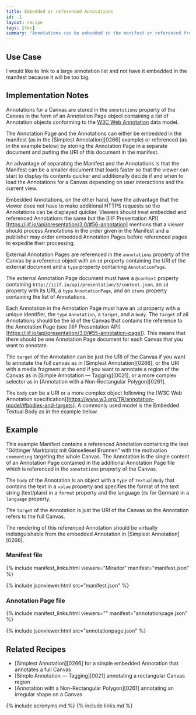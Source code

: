 ```yaml
---
title: Embedded or referenced Annotations
id: -1
layout: recipe
tags: [tbc]
summary: "Annotations can be embedded in the manifest or referenced from external URIs."
---
```


## Use Case

I would like to link to a large annotation list and not have it embedded in the manifest because it will be too big.

## Implementation Notes

Annotations for a Canvas are stored in the `annotations` property of the Canvas in the form of an Annotation Page object containing a list of Annotation objects conforming to the [W3C Web Annotation](https://www.w3.org/TR/annotation-model/) data model.

The Annotation Page and the Annotations can either be embedded in the manifest (as in the [Simplest Annotation][0266] example) or referenced (as in the example below) by storing the Annotation Page in a separate document and putting the URI of this document in the manifest.

An advantage of separating the Manifest and the Annotations is that the Manifest can be a smaller document that loads faster so that the viewer can start to display its contents quicker and additionally decide if and when to load the Annotations for a Canvas depending on user interactions and the current view. 

Embedded Annotations, on the other hand, have the advantage that the viewer does not have to make additional HTTPS requests so the Annotations can be displayed quicker. Viewers should treat embedded and referenced Annotations the same but the [IIIF Presentation API][https://iiif.io/api/presentation/3.0/#56-annotation] mentions that a viewer should process Annotations in the order given in the Manifest and a publisher may order embedded Annotation Pages before referenced pages to expedite their processing.

External Annotation Pages are referenced in the `annotations` property of the Canvas by a reference object with an `id` property containing the URI of the external document and a `type` property containing `AnnotationPage`.

The external Annotation Page document must have a `@context` property containing `http://iiif.io/api/presentation/3/context.json`, an `id` property with its URI, a `type` `AnnotationPage`, and an `items` property containing the list of Annotations.

Each Annotation in the Annotation Page must have an `id` property with a unique identifier, the `type` `Annotation`, a `target`, and a `body`. The `target` of all Annotations should be the id of the Canvas that contains the reference to the Annotation Page (see [IIIF Presentation API][https://iiif.io/api/presentation/3.0/#55-annotation-page]). This means that there should be one Annotation Page document for each Canvas that you want to annotate.

The `target` of the Annotation can be just the URI of the Canvas if you want to annotate the full canvas as in [Simplest Annotation][0266], or the URI with a media fragment at the end if you want to annotate a region of the Canvas as in [Simple Annotation — Tagging][0021], or a more complex selector as in [Annotation with a Non-Rectangular Polygon][0261]. 

The `body` can be a URI or a more complex object following the [W3C Web Annotation specification][https://www.w3.org/TR/annotation-model/#bodies-and-targets]. A commonly used model is the Embedded Textual Body as in the example below.


## Example

This example Manifest contains a referenced Annotation containing the text “Göttinger Marktplatz mit Gänseliesel Brunnen” with the motivation `commenting` targeting the whole Canvas. The Annotation is the single content of an Annotation Page contained in the additional Annotation Page file which is referenced in the `annotations` property of the Canvas.

The `body` of the Annotation is an object with a `type` of `TextualBody` that contains the text in a `value` property and specifies the format of the text string (text/plain) in a `format` property and the language (`de` for German) in a `language` property.

The `target` of the Annotation is just the URI of the Canvas so the Annotation refers to the full Canvas.

The rendering of this referenced Annotation should be virtually indistiguishable from the embedded Annotation in [Simplest Annotation][0266].

### Manifest file

{% include manifest_links.html viewers="Mirador" manifest="manifest.json" %}

{% include jsonviewer.html src="manifest.json" %}

### Annotation Page file

{% include manifest_links.html viewers="" manifest="annotationpage.json" %}

{% include jsonviewer.html src="annotationpage.json" %}

## Related Recipes

* [Simplest Annotation][0266] for a simple embedded Annotation that annotates a full Canvas
* [Simple Annotation — Tagging][0021] annotating a rectangular Canvas region
* [Annotation with a Non-Rectangular Polygon][0261] annotating an irregular shape on a Canvas


{% include acronyms.md %}
{% include links.md %}

